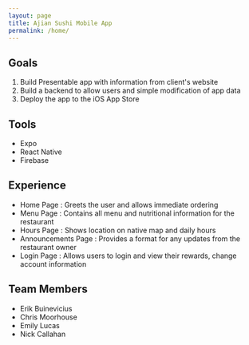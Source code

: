 ```yaml
---
layout: page
title: Ajian Sushi Mobile App
permalink: /home/
---
```


## Goals
1. Build Presentable app with information from client's website
2. Build a backend to allow users and simple modification of app data
3. Deploy the app to the iOS App Store

## Tools
- Expo
- React Native
- Firebase

## Experience
- Home Page : Greets the user and allows immediate ordering
- Menu Page : Contains all menu and nutritional information for the restaurant
- Hours Page : Shows location on native map and daily hours
- Announcements Page : Provides a format for any updates from the restaurant owner
- Login Page : Allows users to login and view their rewards, change account information

## Team Members
- Erik Buinevicius
- Chris Moorhouse
- Emily Lucas
- Nick Callahan